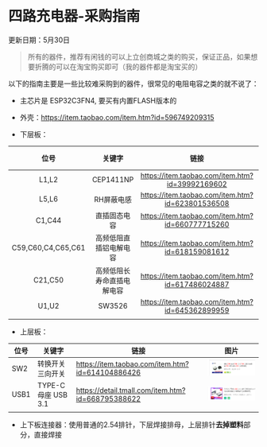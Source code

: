 # 四路充电器-采购指南

更新日期：5月30日

> 所有的器件，推荐有闲钱的可以上立创商城之类的购买，保证正品，如果想要折腾的可以在淘宝购买即可（我的器件都是淘宝买的）

以下的指南主要是一些比较难采购到的器件，很常见的电阻电容之类的就不说了：

- 主芯片是 ESP32C3FN4, 要买有内置FLASH版本的

- 外壳：https://item.taobao.com/item.htm?id=596749209315

- 下层板：

|        位号        |           关键字           |                       链接                       |                             图片                             |
| :----------------: | :------------------------: | :----------------------------------------------: | :----------------------------------------------------------: |
|       L1,L2        |         CEP1411NP          | https://item.taobao.com/item.htm?id=39992169602  | ![image-20220530233053491](https://raw.githubusercontent.com/liaozhelin/picgo/master/picpath/image-20220530233053491.png) |
|       L5,L6        |         RH屏蔽电感         | https://item.taobao.com/item.htm?id=623801536508 | ![image-20220530233126975](https://raw.githubusercontent.com/liaozhelin/picgo/master/picpath/image-20220530233126975.png) |
|       C1,C44       |        直插固态电容        | https://item.taobao.com/item.htm?id=660777715260 | ![image-20220530233237567](https://raw.githubusercontent.com/liaozhelin/picgo/master/picpath/image-20220530233237567.png) |
| C59,C60,C4,C65,C61 |   高频低阻直插铝电解电容   | https://item.taobao.com/item.htm?id=618159081612 | ![image-20220530233423535](https://raw.githubusercontent.com/liaozhelin/picgo/master/picpath/image-20220530233423535.png) |
|      C21,C50       | 高频低阻长寿命直插电解电容 | https://item.taobao.com/item.htm?id=617486024887 | ![image-20220530233608251](https://raw.githubusercontent.com/liaozhelin/picgo/master/picpath/image-20220530233608251.png) |
|       U1,U2        |           SW3526           | https://item.taobao.com/item.htm?id=645362899959 | ![image-20220530234058054](https://raw.githubusercontent.com/liaozhelin/picgo/master/picpath/image-20220530234058054.png) |
|                    |                            |                                                  |                                                              |

- 上层板：

| 位号 | 关键字              | 链接                                              | 图片                                                         |
| ---- | ------------------- | ------------------------------------------------- | ------------------------------------------------------------ |
| SW2  | 转换开关 三向开关   | https://item.taobao.com/item.htm?id=614104886426  | ![image-20220530234236301](https://raw.githubusercontent.com/liaozhelin/picgo/master/picpath/image-20220530234236301.png) |
| USB1 | TYPE-C 母座 USB 3.1 | https://detail.tmall.com/item.htm?id=668795388622 | ![image-20220530234341248](https://raw.githubusercontent.com/liaozhelin/picgo/master/picpath/image-20220530234341248.png) |
|      |                     |                                                   |                                                              |

- 上下板连接器：使用普通的2.54排针，下层焊接排母，上层排针**去掉塑料**部分，直接焊接

